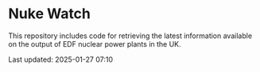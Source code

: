 # Nuke Watch

This repository includes code for retrieving the latest information available on the output of EDF nuclear power plants in the UK.

Last updated: 2025-01-27 07:10